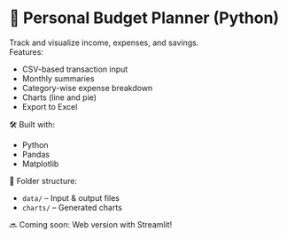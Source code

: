 # 💼 Personal Budget Planner (Python)

Track and visualize income, expenses, and savings.  
Features:
- CSV-based transaction input
- Monthly summaries
- Category-wise expense breakdown
- Charts (line and pie)
- Export to Excel

🛠 Built with:
- Python
- Pandas
- Matplotlib

📁 Folder structure:
- `data/` – Input & output files
- `charts/` – Generated charts

🔜 Coming soon: Web version with Streamlit!
